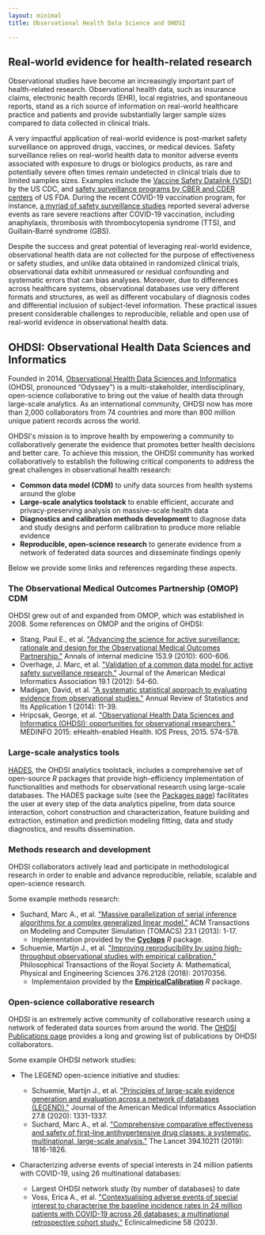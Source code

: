 ```yaml
---
layout: minimal
title: Observational Health Data Science and OHDSI

---
```


## Real-world evidence for health-related research

Observational studies have become an increasingly important part of health-related research. 
Observational health data, such as insurance claims, electronic health records (EHR), local registries, and spontaneous reports, stand as a rich source of information on real-world healthcare practice and patients and provide substantially larger sample sizes compared to data collected in clinical trials. 

A very impactful application of real-world evidence is post-market safety surveillance on approved drugs, vaccines, or medical devices. 
Safety surveillance relies on real-world health data to monitor adverse events associated with exposure to drugs or biologics products, as rare and potentially severe often times remain undetected in clinical trials due to limited samples sizes. 
Examples include the [Vaccine Safety Datalink (VSD)](https://www.cdc.gov/vaccinesafety/ensuringsafety/monitoring/vsd/index.html) by the US CDC, and [safety surveillance programs by CBER and CDER centers](https://www.fda.gov/files/drugs/published/Drug-and-Biologics-Safety-Surveillance-Best-Practice-Statement-Center-for-Drug-Evaluation-and-Research-%28CDER%29-Center-for-Biologics-Evaluation-and-Research-%28CBER%29-US-Food-and-Drug-Administration.pdf) of US FDA. 
During the recent COVID-19 vaccination program, for instance, [a myriad of safety surveillance studies](https://www.cdc.gov/coronavirus/2019-ncov/vaccines/safety/adverse-events.html) reported several adverse events as rare severe reactions after COVID-19 vaccination, including anaphylaxis, thrombosis with thrombocytopenia syndrome (TTS), and Guillain-Barré syndrome (GBS). 

Despite the success and great potential of leveraging real-world evidence, observational health data are not collected for the purpose of effectiveness or safety studies, and unlike data obtained in randomized clinical trials, observational data exhibit unmeasured or residual confounding and systematic errors that can bias analyses. 
Moreover, due to differences across healthcare systems, observational databases use very different formats and structures, as well as different vocabulary of diagnosis codes and differential inclusion of subject-level information. 
These practical issues present considerable challenges to reproducible, reliable and open use of real-world evidence in observational health data. 

## OHDSI: Observational Health Data Sciences and Informatics

Founded in 2014, [Observational Health Data Sciences and Informatics](https://ohdsi.org/) (OHDSI, pronounced “Odyssey”) is a multi-stakeholder, interdisciplinary, open-science collaborative to bring out the value of health data through large-scale analytics.
As an international community, OHDSI now has more than 2,000 collaborators from 74 countries and more than 800 million unique patient records across the world. 

OHDSI's mission is to improve health by empowering a community to collaboratively generate the evidence that promotes better health decisions and better care. 
To achieve this mission, the OHDSI community has worked collaboratively to establish the following critical components to address the great challenges in observational health research:

- **Common data model (CDM)** to unify data sources from health systems around the globe
- **Large-scale analytics toolstack** to enable efficient, accurate and privacy-preserving analysis on massive-scale health data
- **Diagnostics and calibration methods development** to diagnose data and study designs and perform calibration to produce more reliable evidence
- **Reproducible, open-science research** to generate evidence from a network of federated data sources and disseminate findings openly


Below we provide some links and references regarding these aspects. 

### The Observational Medical Outcomes Partnership (OMOP) CDM

OHDSI grew out of and expanded from OMOP, which was established in 2008. 
Some references on OMOP and the origins of OHDSI:

- Stang, Paul E., et al. ["Advancing the science for active surveillance: rationale and design for the Observational Medical Outcomes Partnership."](https://www.acpjournals.org/doi/full/10.7326/0003-4819-153-9-201011020-00010?casa_token=O2xLFhYpUCUAAAAA%3AnENPnsT78dA_HVkulU4dWjdYDh1sbmpTvYLSQDXP8LGdZJbT1HeRUTfTRTIBGBUU_BFgghL6CrXBEF65) Annals of internal medicine 153.9 (2010): 600-606.
- Overhage, J. Marc, et al. ["Validation of a common data model for active safety surveillance research."](https://academic.oup.com/jamia/article/19/1/54/734166) Journal of the American Medical Informatics Association 19.1 (2012): 54-60. 
- Madigan, David, et al. ["A systematic statistical approach to evaluating evidence from observational studies."](https://www.annualreviews.org/doi/abs/10.1146/annurev-statistics-022513-115645) Annual Review of Statistics and Its Application 1 (2014): 11-39.
- Hripcsak, George, et al. ["Observational Health Data Sciences and Informatics (OHDSI): opportunities for observational researchers."](https://www.ncbi.nlm.nih.gov/pmc/articles/PMC4815923/) MEDINFO 2015: eHealth-enabled Health. IOS Press, 2015. 574-578. 

### Large-scale analystics tools

[HADES](https://ohdsi.github.io/Hades/index.html), the OHDSI analytics toolstack, includes a comprehensive set of open-source _R_ packages that provide high-efficiency implementation of functionalities and methods for observational research using large-scale databases. 
The HADES package suite (see the [Packages page](https://ohdsi.github.io/Hades/packages.html)) facilitates the user at every step of the data analytics pipeline, from data source interaction, cohort construction and characterization, feature building and extraction, estimation and prediction modeling fitting, data and study diagnostics, and results dissemination. 

### Methods research and development

OHDSI collaborators actively lead and participate in methodological research in order to enable and advance reproducible, reliable, scalable and open-science research. 

Some example methods research:

- Suchard, Marc A., et al. ["Massive parallelization of serial inference algorithms for a complex generalized linear model."](https://dl.acm.org/doi/abs/10.1145/2414416.2414791?casa_token=KSCMSzPGWboAAAAA:50d3lLYZf4LlbgYizcJebMnl-6UktDg8ycUax-QDj6XqlO2ZgiSUTU0ToYTeO2N53gbKkP6i3rW3Wzk) ACM Transactions on Modeling and Computer Simulation (TOMACS) 23.1 (2013): 1-17. 
	* Implementation provided by the [**Cyclops**](https://github.com/OHDSI/Cyclops) _R_ package. 
- Schuemie, Martijn J., et al. ["Improving reproducibility by using high-throughput observational studies with empirical calibration."](https://royalsocietypublishing.org/doi/full/10.1098/rsta.2017.0356) Philosophical Transactions of the Royal Society A: Mathematical, Physical and Engineering Sciences 376.2128 (2018): 20170356.
	* Implementaion provided by the [**EmpiricalCalibration**](https://github.com/OHDSI/EmpiricalCalibration) _R_ package. 


### Open-science collaborative research

OHDSI is an extremely active community of collaborative research using a network of federated data sources from around the world. 
The [OHDSI Publications page](https://www.ohdsi.org/publications/) provides a long and growing list of publications by OHDSI collaborators. 

Some example OHDSI network studies:

- The LEGEND open-science initiative and studies:
	* Schuemie, Martijn J., et al. ["Principles of large-scale evidence generation and evaluation across a network of databases (LEGEND)."](https://academic.oup.com/jamia/article/27/8/1331/5895561) Journal of the American Medical Informatics Association 27.8 (2020): 1331-1337.
	* Suchard, Marc A., et al. ["Comprehensive comparative effectiveness and safety of first-line antihypertensive drug classes: a systematic, multinational, large-scale analysis."](https://www.sciencedirect.com/science/article/pii/S0140673619323177) The Lancet 394.10211 (2019): 1816-1826.

- Characterizing adverse events of special interests in 24 million patients with COVID-19, using 26 multinational databases:
	* Largest OHDSI network study (by number of databases) to date
	* Voss, Erica A., et al. ["Contextualising adverse events of special interest to characterise the baseline incidence rates in 24 million patients with COVID-19 across 26 databases: a multinational retrospective cohort study."](https://www.thelancet.com/journals/eclinm/article/PIIS2589-5370%2823%2800109-8/fulltext) Eclinicalmedicine 58 (2023).
